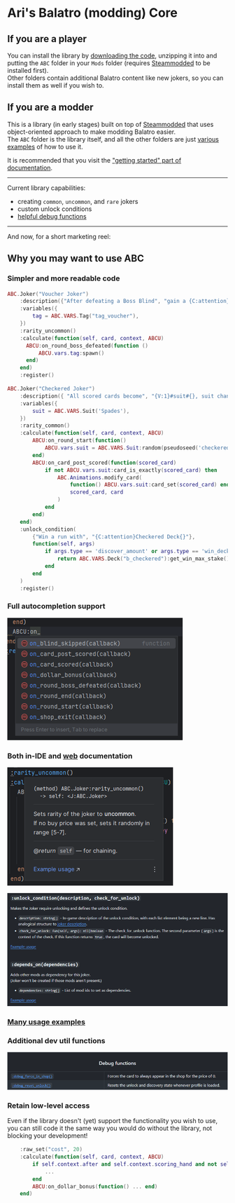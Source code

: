 # Ari's Balatro (modding) Core

## If you are a player
You can install the library by [downloading the code](https://github.com/Aurif/balatro-ABC/archive/refs/heads/main.zip), unzipping it into and putting the `ABC` folder in your `Mods` folder (requires [Steammodded](https://github.com/Steamodded/smods/wiki) to be installed first).\
Other folders contain additional Balatro content like new jokers, so you can install them as well if you wish to.


## If you are a modder
This is a library (in early stages) built on top of [Steammodded](https://github.com/Steamodded/smods/wiki#how-to-install-steamodded) that uses object-oriented approach to make modding Balatro easier. \
The `ABC` folder is the library itself, and all the other folders are just [various examples](https://github.com/Aurif/balatro-ABC/tree/main/Aris-Random-Stuff/jokers) of how to use it.

It is recommended that you visit the ["getting started" part of documentation](https://github.com/Aurif/balatro-ABC/wiki).

--- 
Current library capabilities:
 - creating `common`, `uncommon`, and `rare` jokers
 - custom unlock conditions
 - [helpful debug functions](https://github.com/Aurif/balatro-ABC/wiki/Joker#debug-functions)

--- 
And now, for a short marketing reel:
## Why you may want to use ABC

### Simpler and more readable code
```lua
ABC.Joker("Voucher Joker")
    :description({"After defeating a Boss Blind", "gain a {C:attention}#tag#{}"})
    :variables({
        tag = ABC.VARS.Tag("tag_voucher"),
    })
    :rarity_uncommon()
    :calculate(function(self, card, context, ABCU)
      ABCU:on_round_boss_defeated(function ()
          ABCU.vars.tag:spawn()
      end)
    end)
    :register()
```
```lua
ABC.Joker("Checkered Joker")
    :description({ "All scored cards become", "{V:1}#suit#{}, suit changes", "every round" })
    :variables({
        suit = ABC.VARS.Suit('Spades'),
    })
    :rarity_common()
    :calculate(function(self, card, context, ABCU)
        ABCU:on_round_start(function()
            ABCU.vars.suit = ABC.VARS.Suit:random(pseudoseed('checkered'))
        end)
        ABCU:on_card_post_scored(function(scored_card)
            if not ABCU.vars.suit:card_is_exactly(scored_card) then
                ABC.Animations.modify_card(
                    function() ABCU.vars.suit:card_set(scored_card) end,
                    scored_card, card
                )
            end
        end)
    end)
    :unlock_condition(
        {"Win a run with", "{C:attention}Checkered Deck{}"},
        function(self, args)
            if args.type == 'discover_amount' or args.type == 'win_deck' then
                return ABC.VARS.Deck("b_checkered"):get_win_max_stake() > 0
            end
        end
    )
    :register()
```

### Full autocompletion support
![autocompletion demo](.img/readme_autocompletion.png)

### Both in-IDE and [web](https://github.com/Aurif/balatro-ABC/wiki) documentation
![in-IDE documentation demo](.img/readme_documentation_ide.png)

![in-IDE documentation demo](.img/readme_documentation_web.png)

### [Many usage examples](https://github.com/Aurif/balatro-ABC/tree/main/Aris-Random-Stuff/jokers)

### Additional dev util functions
![in-IDE documentation demo](.img/readme_dev_utils.png)

### Retain low-level access
Even if the library doesn't (yet) support the functionality you wish to use, you can still code it the same way you would do without the library, not blocking your development!
```lua
    :raw_set("cost", 20)
    :calculate(function(self, card, context, ABCU)
        if self.context.after and self.context.scoring_hand and not self.context.blueprint then
            ...
        end
        ABCU:on_dollar_bonus(function() ... end)
    end)
```